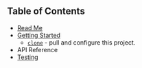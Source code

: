 ## Table of Contents

* [Read Me](/README.md)
* [Getting Started](/docs/GETTING_STARTED.md)
    * [`clone`](/docs/GETTING_STARTED.md#clone) - pull and configure this project.
* API Reference
* [Testing](/docs/Testing.md)